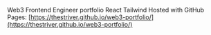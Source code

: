Web3 Frontend Engineer portfolio
React
Tailwind
Hosted with GitHub Pages: [https://thestriver.github.io/web3-portfolio/](https://thestriver.github.io/web3-portfolio/)